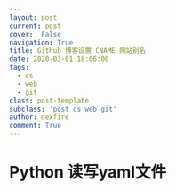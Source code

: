 ```yaml
---
layout: post
current: post
cover:  False
navigation: True
title: Github 博客设置 CNAME 网站别名
date: 2020-03-01 18:06:00
tags:
  - cs
  - web
  - git
class: post-template
subclass: 'post cs web git'
author: dexfire
comment: True
---
```


# Python 读写yaml文件

